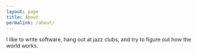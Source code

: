 ```yaml
---
layout: page
title: About
permalink: /about/
---
```


I like to write software, hang out at jazz clubs, and try to figure out how the world works.
